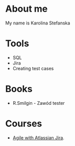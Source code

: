 <h1>About me</h1>

My name is Karolina Stefanska

<h1>Tools</h1>

- SQL
- Jira
- Creating test cases

<h1>Books</h1>

- R.Smilgin - Zawód tester

<h1>Courses</h1>

- [Agile with Atlassian Jira](https://www.coursera.org/learn/agile-atlassian-jira).




<!---
karolinazak/karolinazak is a ✨ special ✨ repository because its `README.md` (this file) appears on your GitHub profile.
You can click the Preview link to take a look at your changes.
--->
